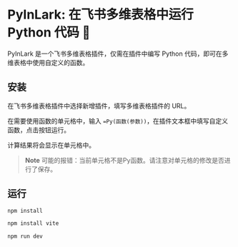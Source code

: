 # PyInLark: 在飞书多维表格中运行 Python 代码 🐍

PyInLark 是一个飞书多维表格插件，仅需在插件中编写 Python 代码，即可在多维表格中使用自定义的函数。

## 安装

在飞书多维表格插件中选择新增插件，填写多维表格插件的 URL。

在需要使用函数的单元格中，输入 `=Py(函数(参数))`，在插件文本框中填写自定义函数，点击按钮运行。

计算结果将会显示在单元格中。

> **Note**
可能的报错：当前单元格不是Py函数。请注意对单元格的修改是否进行了保存。

## 运行

```bash
npm install

npm install vite

npm run dev
```